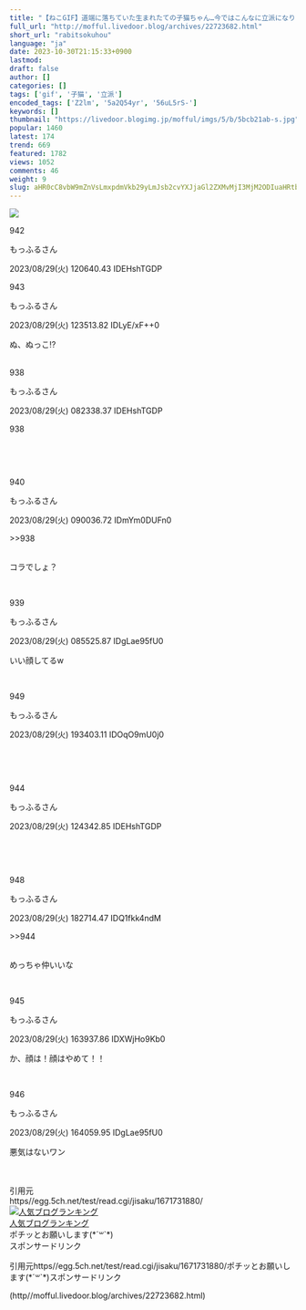 ```yaml
---
title: "【ねこGIF】道端に落ちていた生まれたての子猫ちゃん…今ではこんなに立派になりましたwww "
full_url: "http://mofful.livedoor.blog/archives/22723682.html"
short_url: "rabitsokuhou"
language: "ja"
date: 2023-10-30T21:15:33+0900
lastmod: 
draft: false
author: []
categories: []
tags: ['gif', '子猫', '立派']
encoded_tags: ['Z2lm', '5a2Q54yr', '56uL5rS-']
keywords: []
thumbnail: "https://livedoor.blogimg.jp/mofful/imgs/5/b/5bcb21ab-s.jpg"
popular: 1460
latest: 174
trend: 669
featured: 1782
views: 1052
comments: 46
weight: 9
slug: aHR0cC8vbW9mZnVsLmxpdmVkb29yLmJsb2cvYXJjaGl2ZXMvMjI3MjM2ODIuaHRtbA==
---
```


![](https://livedoor.blogimg.jp/mofful/imgs/5/b/5bcb21ab-s.jpg)

<div><p class='t_h'>942 <p>もっふるさん</p> <p> 2023/08/29(火) 120640.43 IDEHshTGDP</p></p><p class='t_h'>943 <p>もっふるさん</p> <p>2023/08/29(火) 123513.82 IDLyE/xF++0</p></p><p class='t_b'>ぬ、ぬっこ⁉︎</p><br>938 <p>もっふるさん</p> <p> 2023/08/29(火) 082338.37 IDEHshTGDP</p><p>938</p><br><blockquote class='imgur-embed-pub'></blockquote> <br> <p class='t_h t_i'>940 <p>もっふるさん</p> <p> 2023/08/29(火) 090036.72 IDmYm0DUFn0</p></p> <p class='t_b t_i'> <p class='anchor'>>>938</p> <br> コラでしょ？ </p><br> <p class='t_h'>939 <p>もっふるさん</p> <p> 2023/08/29(火) 085525.87 IDgLae95fU0</p></p> <p class='t_b'> いい顔してるw </p><p class='t_h'><br></p> <p class='t_h'>949 <p>もっふるさん</p> <p> 2023/08/29(火) 193403.11 IDOqO9mU0j0</p></p> <br><blockquote class='imgur-embed-pub'></blockquote> <br> <p class='t_h'>944 <p>もっふるさん</p> <p> 2023/08/29(火) 124342.85 IDEHshTGDP</p></p> <br><blockquote class='imgur-embed-pub'></blockquote> <br> <p class='t_h t_i'>948 <p>もっふるさん</p> <p> 2023/08/29(火) 182714.47 IDQ1fkk4ndM</p></p> <p class='t_b t_i'> <p class='anchor'>>>944</p> <br> めっちゃ仲いいな </p><br> <p class='t_h'>945 <p>もっふるさん</p> <p> 2023/08/29(火) 163937.86 IDXWjHo9Kb0</p></p> <p class='t_b'> か、顔は！顔はやめて！！ </p><br> <p class='t_h'>946 <p>もっふるさん</p> <p> 2023/08/29(火) 164059.95 IDgLae95fU0</p></p> <p class='t_b'> 悪気はないワン </p><br> <br>引用元<br>https//egg.5ch.net/test/read.cgi/jisaku/1671731880/<br><a href='//blog.with2.net/link/?2036932'><img src='https//blog.with2.net/img/banner/banner_21.gif' title='人気ブログランキング'></a><br><a href='//blog.with2.net/link/?2036932'>人気ブログランキング</a><br>ポチッとお願いします(*´꒳`*)<br>スポンサードリンク<br><img border='0' width='1' height='1' src='https//www11.a8.net/0.gif?a8mat=3BDUGQ+4RHMA+2HOM+BS629' alt=''> <p>引用元https//egg.5ch.net/test/read.cgi/jisaku/1671731880/ポチッとお願いします(*´꒳`*)スポンサードリンク</p></div>

(http//mofful.livedoor.blog/archives/22723682.html)
